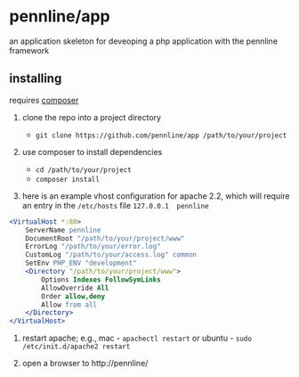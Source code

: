 # pennline/app
an application skeleton for deveoping a php application with the pennline framework

## installing
requires [composer](https://getcomposer.org/doc/00-intro.md)

1. clone the repo into a project directory
   * `git clone https://github.com/pennline/app /path/to/your/project`

1. use composer to install dependencies
   * `cd /path/to/your/project`
   * `composer install`

1. here is an example vhost configuration for apache 2.2, which will require an entry in the `/etc/hosts` file `127.0.0.1  pennline`
```apache
<VirtualHost *:80>
	ServerName pennline
	DocumentRoot "/path/to/your/project/www"
	ErrorLog "/path/to/your/error.log"
	CustomLog "/path/to/your/access.log" common
	SetEnv PHP_ENV "development"
	<Directory "/path/to/your/project/www">
		Options Indexes FollowSymLinks
		AllowOverride All
		Order allow,deny
		Allow from all
	</Directory>
</VirtualHost>
```

1. restart apache; e.g., mac - `apachectl restart` or ubuntu - `sudo /etc/init.d/apache2 restart`

1. open a browser to http://pennline/
